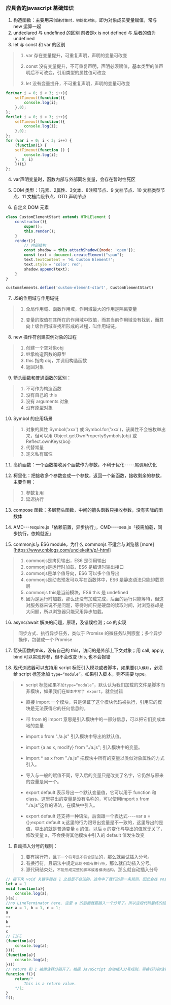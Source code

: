 <Content slot-key="header"/>

### 应具备的javascript 基础知识

1. 构造函数：主要用来`创建对象时，初始化对象`，即为对象成员变量赋值，常与 new 运算一起
2. undeclared 与 undefined 的区别
  前者是x is  not defined 与 后者的值为undefined
3. let 与 const 和 var 的区别

>1. var 存在变量提升，可重复声明，声明的变量可改变
>
>2. const 没有变量提升，不可重复声明，声明必须赋值，基本类型的值声明后不可改变，引用类型的属性值可改变
>
>3. let 没有变量提升，不可重复声明，声明的变量可改变


```javascript
for(var i = 0; i < 3; i++){
    setTimeout(function(){
        console.log(i);
    },0);
};
for(let i = 0; i < 3; i++){
    setTimeout(function(){
        console.log(i);
    },0);
};
for (var i = 0; i < 3; i++) {
    (function(i) {
    setTimeout(function () {
        console.log(i);
    }, 0, i)
    })(i)
};
```

4. var声明变量时，函数内部与外部同名变量，会存在暂时性死区

5. DOM 类型：1元素、2属性、3文本、8注释节点、9 文档节点、10 文档类型节点、11 文档片段节点、DTD 声明节点

6. 自定义 DOM 元素

```js
class CustomElementStart extends HTMLElement {
    constructor(){
        super();
        this.render();
    }
    render(){
        // 内部结构
        const shadow = this.attachShadow({mode: 'open'});
        const text = document.createElement("span");
        text.textContent = 'Hi Custom Element!';
        text.style = 'color: red';
        shadow.append(text);
    }
}

customElements.define('custom-element-start', CustomElementStart)
```

7. JS的作用域与作用域链

>1. 全局作用域、函数作用域，作用域最大的作用是隔离变量
>
>2. 变量的取值在其所在的作用域中取值，而其当前作用域没有找到，而其向上级作用域查找所形成的过程，叫作用域链。

8. new 操作符创建实例对象的过程

>1. 创建一个空对象obj
>2. 继承构造函数的原型
>3. this 指向 obj，并调用构造函数
>4. 返回对象

9. 箭头函数和普通函数的区别：

>1. 不可作为构造函数
>2. 没有自己的 this
>3. 没有 arguments 对象
>4. 没有原型对象

10. Symbol 的应用场景

>1. 对象的属性 Symbol('xxx') 或 Symbol.for('xxx')，该属性不会被枚举出来，但可以用 Object.getOwnPropertySymbols(obj) 或 Reflect.ownKeys(boj)
>2. 代替常量
>3. 定义私有属性

11. 高阶函数：一个函数接收另个函数作为参数，不利于优化-----尾调用优化

12. 柯里化：把接收多个参数变成一个参数，返回一个新函数，接收剩余的参数，主要作用：

>1. 参数复用
>2. 延迟执行

13. compose 函数：多层箭头函数，中间的箭头函数只接收参数，没有实际的函数体

14. AMD---require.js「依赖前置，异步执行」，CMD----sea.js「按需加载，同步执行，依赖就近」

15. commonjs与 ES6 module，为什么 commonjs 不适合与浏览器 [more][https://www.cnblogs.com/unclekeith/p/-html]

>1. commonjs是拷贝输出，ES6 是引用输出
>2. commonjs是运行时加载，ES6 是编译时输出接口
>3. commonjs是单个值导向，ES6 可以多个值导出
>4. commonjs是动态预发可以写在函数体中，ES6 是静态语法只能卸载顶层
>5. commonjs this是当前模块，ES6 this 是 undefined
>6. 因为是运行时加载，那么还没有加载完成，后面的运行只能等待，但这对服务器来说不是问题，等待时间只是硬盘的读取时间，对浏览器却是大问题，所以浏览器只能采用异步加载。

16. async/await 解决的问题，原理，及错误检测；co 的实现

> 同步方式、执行异步任务，类似于 Promise 的微任务队列嵌套；多个异步操作，包装成一个 Promise

17. 箭头函数的this，没有自己的 this，访问的是外部上下文对象；用 call, apply, bind 可以实现传参，但不会改变 this, 也不会报错

18. 现代浏览器可以支持用 script 标签引入模块或者脚本，如果要`引入模块`，必须给 script 标签添加 `type=“module”`。如果引入脚本，则不需要 type。

>- script 标签如果`不加type=“module”`，默认认为我们加载的文件是脚本而非模块，如果我们在`脚本中写了 export`，就会抛错
>
>- 直接 import 一个模块，只是保证了这个模块代码被执行，引用它的模块是无法获得它的任何信息的。
>
>- 带 from 的 import 意思是引入模块中的一部分信息，可以把它们变成本地的变量
>
>- import x from "./a.js" 引入模块中导出的默认值。
>
>- import {a as x, modify} from "./a.js"; 引入模块中的变量。
>
>- import * as x from "./a.js" 把模块中所有的变量以类似对象属性的方式引入。
>
>- 导入与一般的赋值不同，导入后的变量只是改变了名字，它仍然与原来的变量是同一个。
>
>- export default 表示导出一个默认变量值，它可以用于 function 和 class。这里导出的变量是没有名称的，可以使用import x from "./a.js"这样的语法，在模块中引入。
>
>- export default 还支持一种语法，后面跟一个表达式----var a = {};export default a;这里的行为跟导出变量是不一致的，这里导出的是值，导出的就是普通变量 a 的值，以后 a 的变化与导出的值就无关了，修改变量 a，不会使得其他模块中引入的 default 值发生改变

1.  自动插入分号的规则：

>1. 要有换行符，且`下一个符号是不符合语法`的，那么就尝试插入分号。
>2. 有换行符，且语法中规定`此处不能有换行符`，那么就自动插入分号。
>3. 源代码结束处，`不能形成完整的脚本或者模块结构`，那么就自动插入分号

```javascript
// 接下来 void 关键字接在 1 之后是不合法的，这命中了我们的第一条规则，因此会在 void 前插入分号----规则 1
let a = 1
void function(a){
    console.log(a);
}(a);
//no LineTerminator here, 这里 a 的后面就要插入一个分号了。所以这段代码最终的结果，b 和 c 都变成了 2，而 a 还是 1。
var a = 1, b = 1, c = 1;
a
++
b
++
c
// IIFE
(function(a){
    console.log(a);
})()
(function(a){
    console.log(a);
})()
// return 和 1 被用注释分隔开了。根据 JavaScript 自动插入分号规则，带换行符的注释也被认为是有换行符，而恰好的是，return 也有[no LineTerminator here]规则的要求。所以这里会自动插入分号，f 执行的返回值是 undefined。
function f(){
    return/*
        This is a return value.
    */1;
}
f();
```
